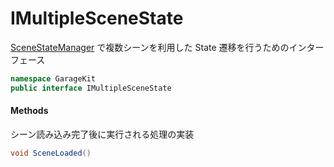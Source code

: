 # IMultipleSceneState

[SceneStateManager](~/Scripts_ja/Managers/SceneStateManager.md) で複数シーンを利用した State 遷移を行うためのインターフェース

```csharp
namespace GarageKit
public interface IMultipleSceneState
```

#### Methods

シーン読み込み完了後に実行される処理の実装
```csharp
void SceneLoaded()
```
